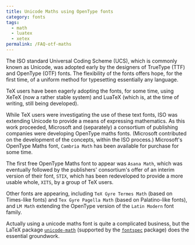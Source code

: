 ```yaml
---
title: Unicode Maths using OpenType fonts
category: fonts
tags:
  - math
  - luatex
  - xetex
permalink: /FAQ-otf-maths
---
```


The ISO standard Universal Coding Scheme (UCS), which is
commonly known as Unicode, was adopted early by the designers of
TrueType (TTF) and OpenType (OTF) fonts.  The
flexibility of the fonts offers hope, for the first time, of a uniform
method for typesetting essentially any language.

TeX users have been eagerly adopting the fonts, for some time,
using XeTeX (now a rather stable system) and LuaTeX (which is,
at the time of writing, still being developed).

While TeX users were investigating the use of these text fonts,
ISO was extending Unicode to provide a means of expressing
mathematics.  As this work proceeded, Microsoft and (separately) a
consortium of publishing companies were developing OpenType maths
fonts.  (Microsoft contributed on the development of the concepts,
within the ISO process.)  Microsoft's OpenType Maths font,
`Cambria Math` has been available for purchase for some time.

The first free OpenType Maths font to appear was 
`Asana Math`, which was eventually followed by
the publishers' consortium's offer of an interim version
of their font, `STIX`, which has been
redeveloped to provide a more usable whole, `XITS`, by a group
of TeX users.

Other fonts are appearing, including 
`TeX Gyre Termes Math` (based on Times-like fonts) and
`Tex Gyre Pagella Math` (based on Palatino-like fonts),
and `LM Math` extending the OpenType version of the
`Latin Modern` font family.

Actually using a unicode maths font is quite a complicated business,
but the LaTeX package [`unicode-math`](https://ctan.org/pkg/unicode-math) (supported
by the [`fontspec`](https://ctan.org/pkg/fontspec) package) does the essential groundwork.


